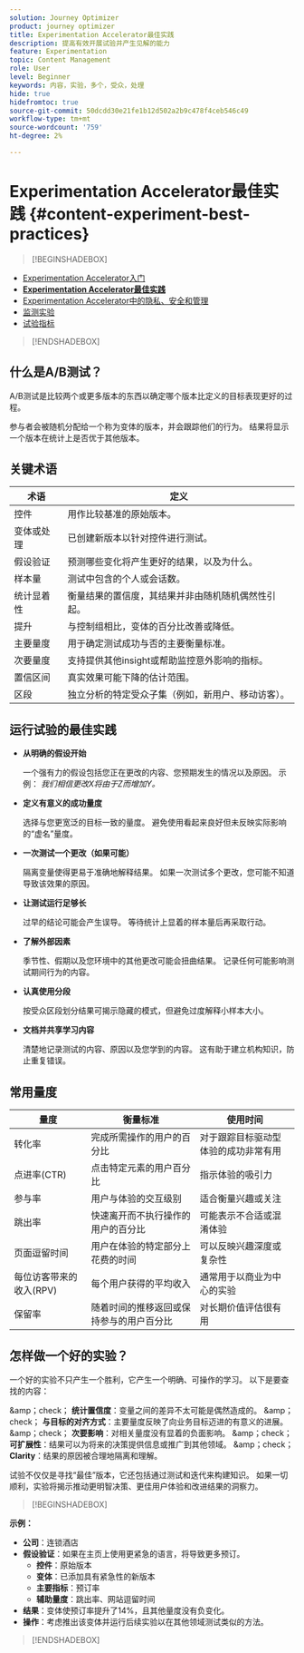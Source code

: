 ```yaml
---
solution: Journey Optimizer
product: journey optimizer
title: Experimentation Accelerator最佳实践
description: 提高有效开展试验并产生见解的能力
feature: Experimentation
topic: Content Management
role: User
level: Beginner
keywords: 内容，实验，多个，受众，处理
hide: true
hidefromtoc: true
source-git-commit: 50dcdd30e21fe1b12d502a2b9c478f4ceb546c49
workflow-type: tm+mt
source-wordcount: '759'
ht-degree: 2%

---
```


# Experimentation Accelerator最佳实践 {#content-experiment-best-practices}

>[!BEGINSHADEBOX]

* [Experimentation Accelerator入门](experiment-accelerator.md)
* **[Experimentation Accelerator最佳实践](experiment-accelerator-best-practices.md)**
* [Experimentation Accelerator中的隐私、安全和管理](experiment-accelerator-security.md)
* [监测实验](experiment-accelerator-monitor.md)
* [试验指标](experiment-accelerator-metrics.md)

>[!ENDSHADEBOX]

## 什么是A/B测试？

A/B测试是比较两个或更多版本的东西以确定哪个版本比定义的目标表现更好的过程。

参与者会被随机分配给一个称为变体的版本，并会跟踪他们的行为。 结果将显示一个版本在统计上是否优于其他版本。

## 关键术语

| 术语 | 定义 |
|-|-|
| 控件 | 用作比较基准的原始版本。 |
| 变体或处理 | 已创建新版本以针对控件进行测试。 |
| 假设验证 | 预测哪些变化将产生更好的结果，以及为什么。 |
| 样本量 | 测试中包含的个人或会话数。 |
| 统计显着性 | 衡量结果的置信度，其结果并非由随机随机偶然性引起。 |
| 提升 | 与控制组相比，变体的百分比改善或降低。 |
| 主要量度 | 用于确定测试成功与否的主要衡量标准。 |
| 次要量度 | 支持提供其他insight或帮助监控意外影响的指标。 |
| 置信区间 | 真实效果可能下降的估计范围。 |
| 区段 | 独立分析的特定受众子集（例如，新用户、移动访客）。 |

## 运行试验的最佳实践

* **从明确的假设开始**

  一个强有力的假设包括您正在更改的内容、您预期发生的情况以及原因。
示例： _我们相信更改X将由于Z而增加Y。_

* **定义有意义的成功量度**

  选择与您更宽泛的目标一致的量度。 避免使用看起来良好但未反映实际影响的“虚名”量度。

* **一次测试一个更改（如果可能）**

  隔离变量使得更易于准确地解释结果。 如果一次测试多个更改，您可能不知道导致该效果的原因。

* **让测试运行足够长**

  过早的结论可能会产生误导。 等待统计上显着的样本量后再采取行动。

* **了解外部因素**

  季节性、假期以及您环境中的其他更改可能会扭曲结果。 记录任何可能影响测试期间行为的内容。

* **认真使用分段**

  按受众区段划分结果可揭示隐藏的模式，但避免过度解释小样本大小。

* **文档并共享学习内容**

  清楚地记录测试的内容、原因以及您学到的内容。 这有助于建立机构知识，防止重复错误。

## 常用量度

| 量度 | 衡量标准 | 使用时间 |
|-|-|-|
| 转化率 | 完成所需操作的用户的百分比 | 对于跟踪目标驱动型体验的成功非常有用 |
| 点进率(CTR) | 点击特定元素的用户百分比 | 指示体验的吸引力 |
| 参与率 | 用户与体验的交互级别 | 适合衡量兴趣或关注 |
| 跳出率 | 快速离开而不执行操作的用户的百分比 | 可能表示不合适或混淆体验 |
| 页面逗留时间 | 用户在体验的特定部分上花费的时间 | 可以反映兴趣深度或复杂性 |
| 每位访客带来的收入(RPV) | 每个用户获得的平均收入 | 通常用于以商业为中心的实验 |
| 保留率 | 随着时间的推移返回或保持参与的用户百分比 | 对长期价值评估很有用 |

## 怎样做一个好的实验？

一个好的实验不只产生一个胜利，它产生一个明确、可操作的学习。
以下是要查找的内容：

&amp;amp；check； **统计置信度**：变量之间的差异不太可能是偶然造成的。
&amp;amp；check； **与目标的对齐方式**：主要量度反映了向业务目标迈进的有意义的进展。
&amp;amp；check； **次要影响**：对相关量度没有显着的负面影响。
&amp;amp；check； **可扩展性**：结果可以为将来的决策提供信息或推广到其他领域。
&amp;amp；check； **Clarity**：结果的原因被合理地隔离和理解。

试验不仅仅是寻找“最佳”版本，它还包括通过测试和迭代来构建知识。 如果一切顺利，实验将揭示推动更明智决策、更佳用户体验和改进结果的洞察力。

>[!BEGINSHADEBOX]

**示例：**

* **公司**：连锁酒店
* **假设验证**：如果在主页上使用更紧急的语言，将导致更多预订。
   * **控件**：原始版本
   * **变体**：已添加具有紧急性的新版本
   * **主要指标**：预订率
   * **辅助量度**：跳出率、网站逗留时间
* **结果**：变体使预订率提升了14%，且其他量度没有负变化。
* **操作**：考虑推出该变体并运行后续实验以在其他领域测试类似的方法。

>[!ENDSHADEBOX]

